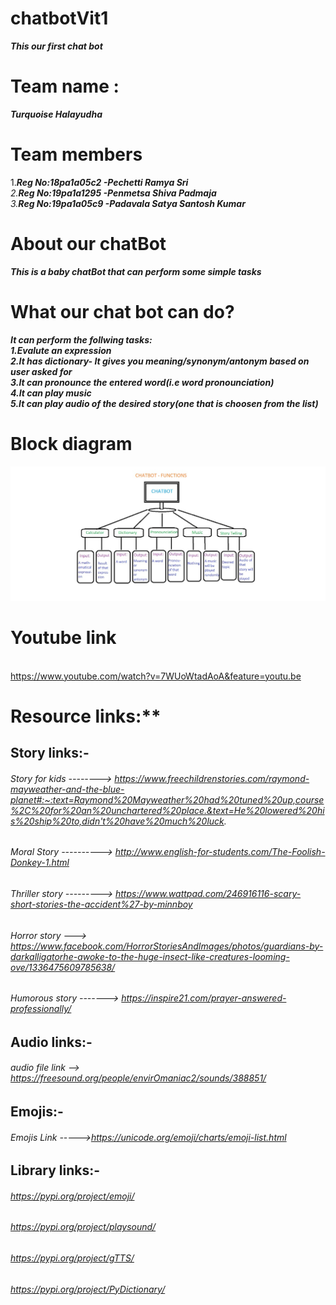 # chatbotVit1
***This our first chat bot***
# Team name :
 ***Turquoise Halayudha***
# Team members
1.***Reg No:18pa1a05c2 -Pechetti Ramya Sri**<br />
2.**Reg No:19pa1a1295 -Penmetsa Shiva Padmaja**<br />
3.**Reg No:19pa1a05c9 -Padavala Satya Santosh Kumar***<br />


# About our chatBot
***This is a baby chatBot that can perform some simple tasks***<br />
# What our chat bot can do?
***It can perform the follwing tasks:<br />
1.Evalute an expression<br />
2.It has dictionary- It gives you meaning/synonym/antonym based on user asked for<br />
3.It can pronounce the entered word(i.e word pronounciation)<br />
4.It can play music<br />
5.It can play audio of the desired story(one that is choosen from the list)<br/>***

# Block diagram
![alt text](https://github.com/santosh-kumar8367/chatbotVit1/blob/main/Blockdiagram.jpeg?raw=true)
# Youtube link
<br/>https://www.youtube.com/watch?v=7WUoWtadAoA&feature=youtu.be

# Resource links:** <br/>
 ## Story links:-
###### Story for kids  --------> https://www.freechildrenstories.com/raymond-mayweather-and-the-blue-planet#:~:text=Raymond%20Mayweather%20had%20tuned%20up,course%2C%20for%20an%20unchartered%20place.&text=He%20lowered%20his%20ship%20to,didn't%20have%20much%20luck.
 
 ###### Moral Story  ---------->        http://www.english-for-students.com/The-Foolish-Donkey-1.html
 
 ###### Thriller story ---------> https://www.wattpad.com/246916116-scary-short-stories-the-accident%27-by-minnboy
 
 ###### Horror story ---> https://www.facebook.com/HorrorStoriesAndImages/photos/guardians-by-darkalligatorhe-awoke-to-the-huge-insect-like-creatures-looming-ove/1336475609785638/
 
 ###### Humorous story -------> https://inspire21.com/prayer-answered-professionally/
 
 ## Audio links:-
 
 ###### audio file link --> https://freesound.org/people/envirOmaniac2/sounds/388851/
 
 ## Emojis:-
 ###### Emojis Link ----->https://unicode.org/emoji/charts/emoji-list.html
 
 ## Library links:-
 ###### https://pypi.org/project/emoji/
 
 ###### https://pypi.org/project/playsound/
 
 ###### https://pypi.org/project/gTTS/
 
 ###### https://pypi.org/project/PyDictionary/
 
